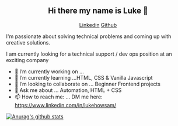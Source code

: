 <h2 align="center">Hi there my name is Luke 👋</h2>   
<p align="center"> 
 <a href="https://www.linkedin.com/in/lukehowsam/">Linkedin</a> 
 <a href="https://github.com/luke-h1/">Github</a> 
</p> 


I'm passionate about solving technical problems and coming up with creative solutions. 

 

I am currently looking for a technical support / dev ops position at an exciting company   


- 🔭 I’m currently working on ... []()
- 🌱 I’m currently learning ...HTML, CSS & Vanilla Javascript 
- 👯 I’m looking to collaborate on ... Beginner Frontend projects 
- 💬 Ask me about ... Automation, HTML + CSS 
- 📫 How to reach me: ... DM me here: https://www.linkedin.com/in/lukehowsam/ 

[![Anurag's github stats](https://github-readme-stats.vercel.app/api?username=luke-h1)](https://github.com/luke-h1/github-readme-stats)
